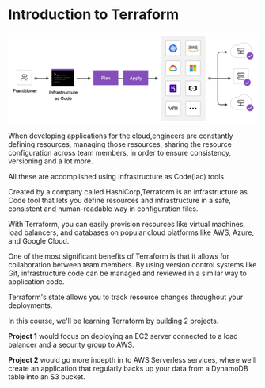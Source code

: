 # Introduction to Terraform

![alt text](assets/terraform.png)

When developing applications for the cloud,engineers are constantly defining resources, managing those resources, sharing the resource configuration across team members, in order to ensure consistency, versioning and a lot more.

All these are accomplished using Infrastructure as Code(Iac) tools.

Created by a company called HashiCorp,Terraform is an infrastructure as Code tool that lets you define resources and infrastructure in a safe, consistent and human-readable way in configuration files.

With Terraform, you can easily provision resources like virtual machines, load balancers, and databases on popular cloud platforms like AWS, Azure, and Google Cloud.

One of the most significant benefits of Terraform is that it allows for collaboration between team members. By using version control systems like Git, infrastructure code can be managed and reviewed in a similar way to application code.

Terraform's state allows you to track resource changes throughout your deployments.

In this course, we'll be learning Terraform by building 2 projects.

**Project 1** would focus on deploying an EC2 server connected to a load balancer and a security group to AWS.

**Project 2**  would go more indepth in to AWS Serverless services, where we'll create an application that regularly backs up your data
from a DynamoDB table into an S3 bucket.







